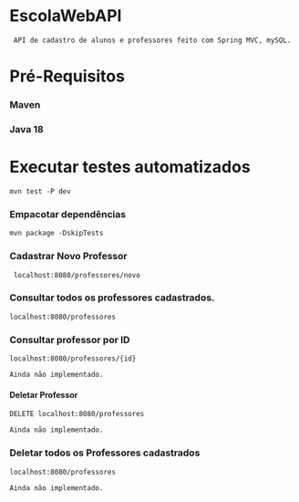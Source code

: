 # EscolaWebAPI
```
 API de cadastro de alunos e professores feito com Spring MVC, mySQL. 
```

# Pré-Requisitos

### Maven
### Java 18

# Executar testes automatizados

````
mvn test -P dev
````
### Empacotar dependências

````
mvn package -DskipTests
````

### Cadastrar Novo Professor
````
 localhost:8080/professores/novo
````
### Consultar todos os professores cadastrados.
````
localhost:8080/professores
````

### Consultar professor por ID
````
localhost:8080/professores/{id}

Ainda não implementado.
````

#### Deletar Professor
````
DELETE localhost:8080/professores

Ainda não implementado.
````

### Deletar todos os Professores cadastrados
````
localhost:8080/professores

Ainda não implementado.
````
